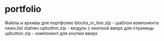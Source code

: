 # portfolio
Файлы и архивы для портфолио
blocks_in_line.zip - шаблон компонента news.list
stahiev.upbutton.zip - модуль с кнопкой вверх для страницы
upbutton.zip - компонент для кнопки вверх
